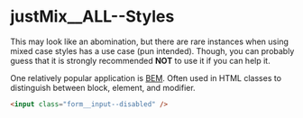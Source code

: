 # justMix\_\_ALL--Styles

This may look like an abomination, but there are rare instances when
using mixed case styles has a use case (pun intended). Though, you can
probably guess that it is strongly recommended **NOT** to use it if you
can help it.

One relatively popular application is [BEM](http://getbem.com/). Often
used in HTML classes to distinguish between block, element, and
modifier.

```html
<input class="form__input--disabled" />
```
